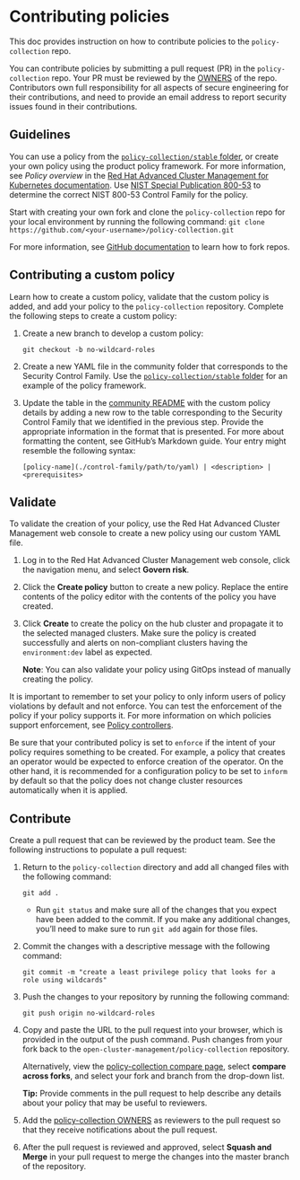 # Contributing policies

This doc provides instruction on how to contribute policies to the `policy-collection` repo.

You can contribute policies by submitting a pull request (PR) in the `policy-collection` repo. Your PR must be reviewed by the [OWNERS](../OWNERS) of the repo. Contributors own full responsibility for all aspects of secure engineering for their contributions, and need to provide an email address to report security issues found in their contributions.

## Guidelines

You can use a policy from the [`policy-collection/stable` folder](https://github.com/open-cluster-management/policy-collection/tree/master/stable), or create your own policy using the product policy framework. For more information, see _Policy overview_ in the [Red Hat Advanced Cluster Management for Kubernetes documentation](https://access.redhat.com/documentation/en-us/red_hat_advanced_cluster_management_for_kubernetes/2.1/html/security/security#policy-overview). Use [NIST Special Publication 800-53](https://nvd.nist.gov/800-53/Rev4) to determine the correct NIST 800-53 Control Family for the policy.

Start with creating your own fork and clone the `policy-collection` repo for your local environment by running the following command: `git clone https://github.com/<your-username>/policy-collection.git`

For more information, see [GitHub documentation](https://docs.github.com/en/free-pro-team@latest/github/getting-started-with-github/fork-a-repo) to learn how to fork repos.

## Contributing a custom policy

Learn how to create a custom policy, validate that the custom policy is added, and add your policy to the `policy-collection` repository. Complete the following steps to create a custom policy:

1. Create a new branch to develop a custom policy:
   
   ```
   git checkout -b no-wildcard-roles
   ```

2. Create a new YAML file in the community folder that corresponds to the Security Control Family. Use the [`policy-collection/stable` folder](https://github.com/open-cluster-management/policy-collection/tree/master/stable) for an example of the policy framework.

3. Update the table in the [community README](https://github.com/open-cluster-management/policy-collection/blob/master/community/README.md) with the custom policy details by adding a new row to the table corresponding to the Security Control Family that we identified in the previous step. Provide the appropriate information in the format that is presented. For more about formatting the content, see GitHub’s Markdown guide. Your entry might resemble the following syntax:
  
   ```
   [policy-name](./control-family/path/to/yaml) | <description> | <prerequisites>
   ```
   
## Validate

To validate the creation of your policy, use the Red Hat Advanced Cluster Management web console to create a new policy using our custom YAML file. 

1. Log in to the Red Hat Advanced Cluster Management web console, click the navigation menu, and select **Govern risk**.

2. Click the **Create policy** button to create a new policy. Replace the entire contents of the policy editor with the contents of the policy you have created.

3. Click **Create** to create the policy on the hub cluster and propagate it to the selected managed clusters. Make sure the policy is created successfully and alerts on non-compliant clusters having the `environment:dev` label as expected.

   **Note**: You can also validate your policy using GitOps instead of manually creating the policy.

It is important to remember to set your policy to only inform users of policy violations by default and not enforce. You can test the enforcement of the policy if your policy supports it. For more information on which policies support enforcement, see [Policy controllers](https://access.redhat.com/documentation/en-us/red_hat_advanced_cluster_management_for_kubernetes/2.1/html/security/security#policy-controllers). 

Be sure that your contributed policy is set to `enforce` if the intent of your policy requires something to be created. For example, a policy that creates an operator would be expected to enforce creation of the operator. On the other hand, it is recommended for a configuration policy to be set to `inform` by default so that the policy does not change cluster resources automatically when it is applied.

## Contribute

Create a pull request that can be reviewed by the product team. See the following instructions to populate a pull request: 

1. Return to the `policy-collection` directory and add all changed files with the following command:

   ```
   git add .
   ```

   * Run `git status` and make sure all of the changes that you expect have been added to the commit. If you make any additional changes, you’ll need to make sure to run `git add` again for those files.

2. Commit the changes with a descriptive message with the following command:

   ```
   git commit -m "create a least privilege policy that looks for a role using wildcards"
   ```

3. Push the changes to your repository by running the following command:

   ```
   git push origin no-wildcard-roles
   ```

4. Copy and paste the URL to the pull request into your browser, which is provided in the output of the push command. Push changes from your fork back to the `open-cluster-management/policy-collection` repository.
  
   Alternatively, view the [policy-collection compare page](https://github.com/open-cluster-management/policy-collection/compare), select **compare across forks**, and select your fork and branch from the drop-down list.

   **Tip:** Provide comments in the pull request to help describe any details about your policy that may be useful to reviewers.

5. Add the [policy-collection OWNERS](https://github.com/open-cluster-management/policy-collection/blob/master/OWNERS) as reviewers to the pull request so that they receive notifications about the pull request.

6. After the pull request is reviewed and approved, select **Squash and Merge** in your pull request to merge the changes into the master branch of the repository.
